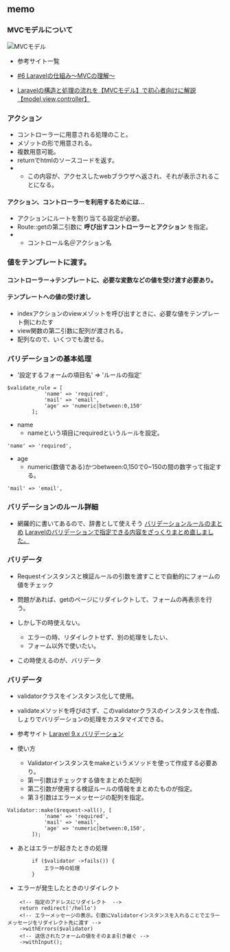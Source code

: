## memo

### MVCモデルについて
![MVCモデル](https://cbc-study.com/files/images/performance/laravel/12.gif)

- 参考サイト一覧
- [#6 Laravelの仕組み〜MVCの理解〜](https://cbc-study.com/training/backend/laravel3)

- [Laravelの構造と処理の流れを【MVCモデル】で初心者向けに解説【model,view,controller】](https://hikopro.com/laravel-mvc/)


### アクション
- コントローラーに用意される処理のこと。
- メゾットの形で用意される。
- 複数用意可能。
- returnでhtmlのソースコードを返す。
- - この内容が、アクセスしたwebブラウザへ返され、それが表示されることになる。

#### アクション、コントローラーを利用するためには...
- アクションにルートを割り当てる設定が必要。
- Route::getの第二引数に **呼び出すコントローラーとアクション** を指定。
- - コントロール名＠アクション名

### 値をテンプレートに渡す。
#### コントローラー→テンプレートに、必要な変数などの値を受け渡す必要あり。

#### テンプレートへの値の受け渡し
- indexアクションのviewメゾットを呼び出すときに、必要な値をテンプレート側にわたす
- view関数の第二引数に配列が渡される。
- 配列なので、いくつでも渡せる。

### バリデーションの基本処理
- '設定するフォームの項目名' => 'ルールの指定'
```console
$validate_rule = [
            'name' => 'required',
            'mail' => 'email',
            'age' => 'numeric|between:0,150'
        ];
```
- name
  - nameという項目にrequiredというルールを設定。
```console
'name' => 'required',
```
- age
  - numeric(数値である)かつbetween:0,150で0~150の間の数字って指定する。
```console
'mail' => 'email',
```

### バリデーションのルール詳細
- 網羅的に書いてあるので、辞書として使えそう
[バリデーションルールのまとめ](https://www.wakuwakubank.com/posts/376-laravel-validation/)
[Laravelのバリデーションで指定できる内容をざっくりまとめ直しました。](https://qiita.com/fagai/items/9904409d3703ef6f79a2)


### バリデータ
- Requestインスタンスと検証ルールの引数を渡すことで自動的にフォームの値をチェック
- 問題があれば、getのページにリダイレクトして、フォームの再表示を行う。

- しかし下の時使えない。
  - エラーの時、リダイレクトせず、別の処理をしたい、
  - フォーム以外で使いたい。

- この時使えるのが、バリデータ
### バリデータ
- validatorクラスをインスタンス化して使用。
- validateメソッドを呼びdさず、このvalidatorクラスのインスタンスを作成、しょりでバリデーションの処理をカスタマイズできる。
- 参考サイト
[Laravel 9.x バリデーション](https://readouble.com/laravel/9.x/ja/validation.html)

- 使い方
  - Validatorインスタンスをmakeというメソッドを使って作成する必要あり。
  - 第一引数はチェックする値をまとめた配列
  - 第二引数が使用する検証ルールの情報をまとめたものが指定。
  - 第３引数はエラーメッセージの配列を指定。
```console
Validator::make($request->all(), [
            'name' => 'required',
            'mail' => 'email',
            'age' => 'numeric|between:0,150',
        ]);
```
- あとはエラーが起きたときの処理
``` console
        if ($validator ->fails()) {
            エラー時の処理
        }
```

- エラーが発生したときのリダイレクト
``` console
    <!-- 指定のアドレスにリダイレクト  -->
    return redirect('/hello')
    <!-- エラーメッセージの表示。引数にValidatorインスタンスを入れることでエラーメッセージをリダイレクト先に渡す -->
    ->withErrors($validator)
    <!-- 送信されたフォームの値をそのまま引き継ぐ -->
    ->withInput(); 

```